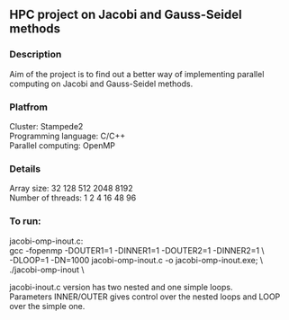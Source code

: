 ## HPC project on Jacobi and Gauss-Seidel methods
### Description
Aim of the project is to find out a better way of implementing parallel computing on Jacobi and Gauss-Seidel methods.

### Platfrom 
Cluster: Stampede2 \
Programming language: C/C++ \
Parallel computing: OpenMP 

### Details
Array size: 32 128 512 2048 8192 \
Number of threads: 1 2 4 16 48 96 

### To run:
jacobi-omp-inout.c:\
gcc -fopenmp -DOUTER1=1 -DINNER1=1 -DOUTER2=1 -DINNER2=1 \\\
-DLOOP=1 -DN=1000 jacobi-omp-inout.c -o jacobi-omp-inout.exe; \\\
./jacobi-omp-inout \

jacobi-inout.c version has two nested and one simple loops. \
Parameters INNER/OUTER gives control over the nested loops and LOOP over the simple one.
